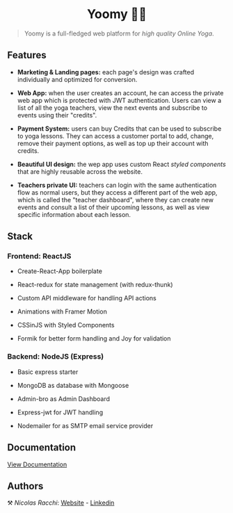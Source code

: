 <h1 align="center">Yoomy 🧘‍♂️ </h1>

> Yoomy is a full-fledged web platform for _high quality Online Yoga_.

## Features



- **Marketing & Landing pages:** each page's design was crafted individually and optimized for conversion.

- **Web App:** when the user creates an account, he can access the private web app which is protected with JWT authentication. Users can view a list of all the yoga teachers, view the next events and subscribe to events using their "credits".

- **Payment System:** users can buy Credits that can be used to subscribe to yoga lessons. They can access a customer portal to add, change, remove their payment options, as well as top up their account with credits.

- **Beautiful UI design:** the wep app uses custom React _styled components_ that are highly reusable across the website.

- **Teachers private UI:** teachers can login with the same authentication flow as normal users, but they access a different part of the web app, which is called the "teacher dashboard", where they can create new events and consult a list of their upcoming lessons, as well as view specific information about each lesson.

## Stack

### Frontend: ReactJS

- Create-React-App boilerplate

- React-redux for state management (with redux-thunk)

- Custom API middleware for handling API actions

- Animations with Framer Motion

- CSSinJS with Styled Components

- Formik for better form handling and Joy for validation

### Backend: NodeJS (Express)

- Basic express starter

- MongoDB as database with Mongoose

- Admin-bro as Admin Dashboard

- Express-jwt for JWT handling

- Nodemailer for as SMTP email service provider

## Documentation

<a href="./DOCUMENTATION.md">View Documentation</a>

## Authors

⚒ _Nicolas Racchi_: [Website](www.nicolasracchi.com) - [Linkedin](https://www.linkedin.com/in/nicolas-racchi/)
